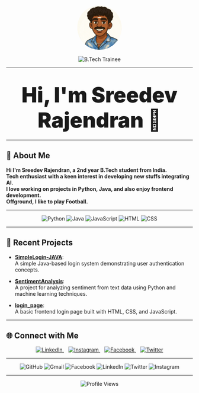 <!-- Profile README for sreedevrajendran -->

<p align="center">
  <img src="profile.jpg" width="120" height="120" style="border-radius:50%;" alt="Profile Photo" />
</p>

<p align="center">
  <img src="https://img.shields.io/badge/B.Tech%20Trainee-Providence%20College%20of%20Engineering-blue" alt="B.Tech Trainee" />
</p>

---

<div align="center">

# <span style="font-weight:900; font-size:2em;">Hi, I'm Sreedev Rajendran 👋</span>

</div>

---

## 👤 About Me

**Hi I'm Sreedev Rajendran, a 2nd year B.Tech student from India.  
Tech enthusiast with a keen interest in developing new stuffs integrating AI.  
I love working on projects in Python, Java, and also enjoy frontend development.  
Offground, I like to play Football.**

---

<p align="center">
  <img src="https://cdn.jsdelivr.net/gh/devicons/devicon/icons/python/python-original.svg" width="40" alt="Python" />
  <img src="https://cdn.jsdelivr.net/gh/devicons/devicon/icons/java/java-original.svg" width="40" alt="Java" />
  <img src="https://cdn.jsdelivr.net/gh/devicons/devicon/icons/javascript/javascript-original.svg" width="40" alt="JavaScript" />
  <img src="https://cdn.jsdelivr.net/gh/devicons/devicon/icons/html5/html5-original.svg" width="40" alt="HTML" />
  <img src="https://cdn.jsdelivr.net/gh/devicons/devicon/icons/css3/css3-original.svg" width="40" alt="CSS" />
</p>

---

## 🚀 Recent Projects

- [**SimpleLogin-JAVA**](https://github.com/sreedevrajendran/SimpleLogin-JAVA):  
  A simple Java-based login system demonstrating user authentication concepts.

- [**SentimentAnalysis**](https://github.com/sreedevrajendran/SentimentAnalysis):  
  A project for analyzing sentiment from text data using Python and machine learning techniques.

- [**login_page**](https://github.com/sreedevrajendran/login_page):  
  A basic frontend login page built with HTML, CSS, and JavaScript.

---

## 🌐 Connect with Me

<p align="center">
  <a href="https://www.linkedin.com/in/sreedev-rajendran-3296b5321?utm_source=share&utm_campaign=share_via&utm_content=profile&utm_medium=android_app" target="_blank">
    <img src="https://cdn.jsdelivr.net/gh/devicons/devicon/icons/linkedin/linkedin-original.svg" width="40" alt="LinkedIn" />
  </a>
  &nbsp;&nbsp;
  <a href="https://www.instagram.com/sreedev.me?igsh=Yno5NGk4aTFncDN3" target="_blank">
    <img src="https://cdn.jsdelivr.net/gh/devicons/devicon/icons/instagram/instagram-original.svg" width="40" alt="Instagram" />
  </a>
  &nbsp;&nbsp;
  <a href="https://www.facebook.com/share/1BAWWQskDa/" target="_blank">
    <img src="https://cdn.jsdelivr.net/gh/devicons/devicon/icons/facebook/facebook-original.svg" width="40" alt="Facebook" />
  </a>
  &nbsp;&nbsp;
  <a href="https://x.com/HeyItsSreedev?t=2w5-nMS8gX4CCms-AouJAg&s=08" target="_blank">
    <img src="https://cdn.jsdelivr.net/gh/devicons/devicon/icons/twitter/twitter-original.svg" width="40" alt="Twitter" />
  </a>
</p>

---

<p align="center">
  <img src="https://cdn.jsdelivr.net/gh/devicons/devicon/icons/github/github-original.svg" width="40" alt="GitHub" />
  <img src="https://cdn.jsdelivr.net/gh/devicons/devicon/icons/gmail/gmail-original.svg" width="40" alt="Gmail" />
  <img src="https://cdn.jsdelivr.net/gh/devicons/devicon/icons/facebook/facebook-original.svg" width="40" alt="Facebook" />
  <img src="https://cdn.jsdelivr.net/gh/devicons/devicon/icons/linkedin/linkedin-original.svg" width="40" alt="LinkedIn" />
  <img src="https://cdn.jsdelivr.net/gh/devicons/devicon/icons/twitter/twitter-original.svg" width="40" alt="Twitter" />
  <img src="https://cdn.jsdelivr.net/gh/devicons/devicon/icons/instagram/instagram-original.svg" width="40" alt="Instagram" />
</p>

---

<p align="center">
  <img src="https://komarev.com/ghpvc/?username=sreedevrajendran&style=flat-square" alt="Profile Views"/>
</p>
